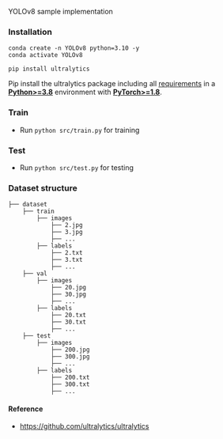 YOLOv8 sample implementation

### Installation

```
conda create -n YOLOv8 python=3.10 -y
conda activate YOLOv8

pip install ultralytics
```

Pip install the ultralytics package including all [requirements](https://github.com/ultralytics/ultralytics/blob/main/pyproject.toml) in a [**Python>=3.8**](https://www.python.org/) environment with [**PyTorch>=1.8**](https://pytorch.org/get-started/locally/).


### Train

* Run `python src/train.py` for training


### Test

* Run `python src/test.py` for testing


### Dataset structure

    ├── dataset 
        ├── train
            ├── images
                ├── 2.jpg
                ├── 3.jpg
                ├── ...
            ├── labels
                ├── 2.txt
                ├── 3.txt
                ├── ...
        ├── val
            ├── images
                ├── 20.jpg
                ├── 30.jpg
                ├── ...
            ├── labels
                ├── 20.txt
                ├── 30.txt
                ├── ...
        ├── test
            ├── images
                ├── 200.jpg
                ├── 300.jpg
                ├── ...
            ├── labels
                ├── 200.txt
                ├── 300.txt
                ├── ...


#### Reference

* https://github.com/ultralytics/ultralytics